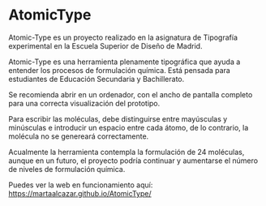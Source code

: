 # AtomicType

Atomic-Type es un proyecto realizado en la asignatura de Tipografía experimental en la Escuela Superior de Diseño de Madrid.

Atomic-Type es una herramienta plenamente tipográfica que ayuda a entender los procesos de formulación química. Está pensada para estudiantes de Educación Secundaria y Bachillerato. 

Se recomienda abrir en un ordenador, con el ancho de pantalla completo para una correcta visualización del prototipo.

Para escribir las moléculas, debe distinguirse entre mayúsculas y minúsculas e introducir un espacio entre cada átomo, de lo contrario, la molécula no se genereará correctamente.

Acualmente la herramienta contempla la formulación de 24 moléculas, aunque en un futuro, el proyecto podría continuar y aumentarse el número de niveles de formulación química.

Puedes ver la web en funcionamiento aquí: 
https://martaalcazar.github.io/AtomicType/